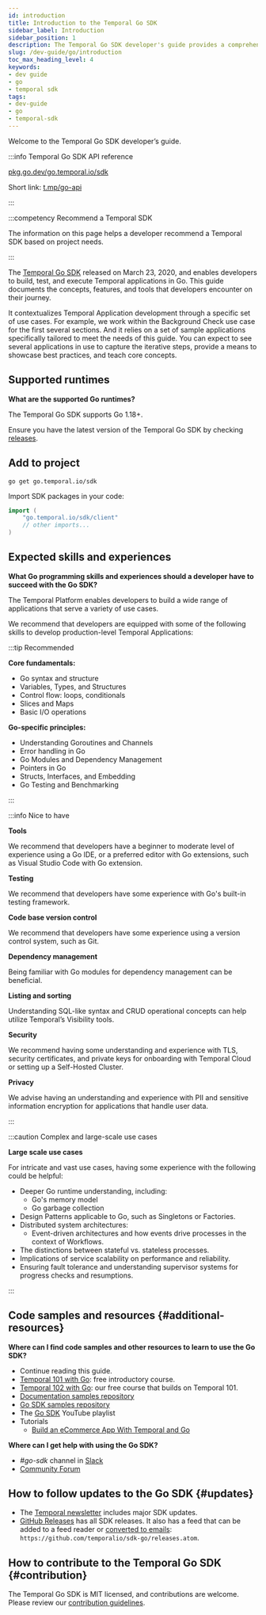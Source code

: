 ```yaml
---
id: introduction
title: Introduction to the Temporal Go SDK
sidebar_label: Introduction
sidebar_position: 1
description: The Temporal Go SDK developer's guide provides a comprehensive overview of the structures, primitives, and features used in Temporal Application development.
slug: /dev-guide/go/introduction
toc_max_heading_level: 4
keywords:
- dev guide
- go
- temporal sdk
tags:
- dev-guide
- go
- temporal-sdk
---
```


<!-- THIS FILE IS GENERATED. DO NOT EDIT THIS FILE DIRECTLY -->

Welcome to the Temporal Go SDK developer’s guide.

:::info Temporal Go SDK API reference

[pkg.go.dev/go.temporal.io/sdk](https://pkg.go.dev/go.temporal.io/sdk)

Short link: [t.mp/go-api](https://t.mp/go-api)

:::

:::competency Recommend a Temporal SDK

The information on this page helps a developer recommend a Temporal SDK based on project needs.

:::

The [Temporal Go SDK](https://github.com/temporalio/sdk-go) released on March 23, 2020, and enables developers to build, test, and execute Temporal applications in Go.
This guide documents the concepts, features, and tools that developers encounter on their journey.

It contextualizes Temporal Application development through a specific set of use cases.
For example, we work within the Background Check use case for the first several sections.
And it relies on a set of sample applications specifically tailored to meet the needs of this guide.
You can expect to see several applications in use to capture the iterative steps, provide a means to showcase best practices, and teach core concepts.

## Supported runtimes

**What are the supported Go runtimes?**

The Temporal Go SDK supports Go 1.18+.

Ensure you have the latest version of the Temporal Go SDK by checking [releases](https://github.com/temporalio/sdk-go/releases).

## Add to project

```shell
go get go.temporal.io/sdk
```

Import SDK packages in your code:

```go
import (
    "go.temporal.io/sdk/client"
    // other imports...
)
```

## Expected skills and experiences

**What Go programming skills and experiences should a developer have to succeed with the Go SDK?**

The Temporal Platform enables developers to build a wide range of applications that serve a variety of use cases.

We recommend that developers are equipped with some of the following skills to develop production-level Temporal Applications:

:::tip Recommended

**Core fundamentals:**

- Go syntax and structure
- Variables, Types, and Structures
- Control flow: loops, conditionals
- Slices and Maps
- Basic I/O operations

**Go-specific principles:**

- Understanding Goroutines and Channels
- Error handling in Go
- Go Modules and Dependency Management
- Pointers in Go
- Structs, Interfaces, and Embedding
- Go Testing and Benchmarking

:::

:::info Nice to have

**Tools**

We recommend that developers have a beginner to moderate level of experience using a Go IDE, or a preferred editor with Go extensions, such as Visual Studio Code with Go extension.

**Testing**

We recommend that developers have some experience with Go's built-in testing framework.

**Code base version control**

We recommend that developers have some experience using a version control system, such as Git.

**Dependency management**

Being familiar with Go modules for dependency management can be beneficial.

**Listing and sorting**

Understanding SQL-like syntax and CRUD operational concepts can help utilize Temporal’s Visibility tools.

**Security**

We recommend having some understanding and experience with TLS, security certificates, and private keys for onboarding with Temporal Cloud or setting up a Self-Hosted Cluster.

**Privacy**

We advise having an understanding and experience with PII and sensitive information encryption for applications that handle user data.

:::

:::caution Complex and large-scale use cases

**Large scale use cases**

For intricate and vast use cases, having some experience with the following could be helpful:

- Deeper Go runtime understanding, including:
  - Go's memory model
  - Go garbage collection
- Design Patterns applicable to Go, such as Singletons or Factories.
- Distributed system architectures:
  - Event-driven architectures and how events drive processes in the context of Workflows.
- The distinctions between stateful vs. stateless processes.
- Implications of service scalability on performance and reliability.
- Ensuring fault tolerance and understanding supervisor systems for progress checks and resumptions.

:::

## Code samples and resources {#additional-resources}

**Where can I find code samples and other resources to learn to use the Go SDK?**

- Continue reading this guide.
- [Temporal 101 with Go](https://learn.temporal.io/courses/temporal_101/go): free introductory course.
- [Temporal 102 with Go](https://learn.temporal.io/courses/temporal_102/go): our free course that builds on Temporal 101.
- [Documentation samples repository](https://github.com/temporalio/documentation-samples-java)
- [Go SDK samples repository](https://github.com/temporalio/samples-java)
- The [Go SDK](https://www.youtube.com/watch?v=-KWutSkFda8&list=PLl9kRkvFJrlRYHYaTPnsvE46szyMIZLdk&pp=iAQB) YouTube playlist
- Tutorials
  - [Build an eCommerce App With Temporal and Go](https://learn.temporal.io/tutorials/go/ecommerce/)

**Where can I get help with using the Go SDK?**

- _#go-sdk_ channel in [Slack](https://t.mp/slack)
- [Community Forum](https://community.temporal.io/tag/go-sdk)

## How to follow updates to the Go SDK {#updates}

- The [Temporal newsletter](https://t.mp/news) includes major SDK updates.
- [GitHub Releases](https://github.com/temporalio/sdk-go/releases) has all SDK releases. It also has a feed that can be added to a feed reader or [converted to emails](https://blogtrottr.com/): `https://github.com/temporalio/sdk-go/releases.atom`.

## How to contribute to the Temporal Go SDK {#contribution}

The Temporal Go SDK is MIT licensed, and contributions are welcome.
Please review our [contribution guidelines](https://github.com/temporalio/sdk-go/blob/master/CONTRIBUTING.md).
